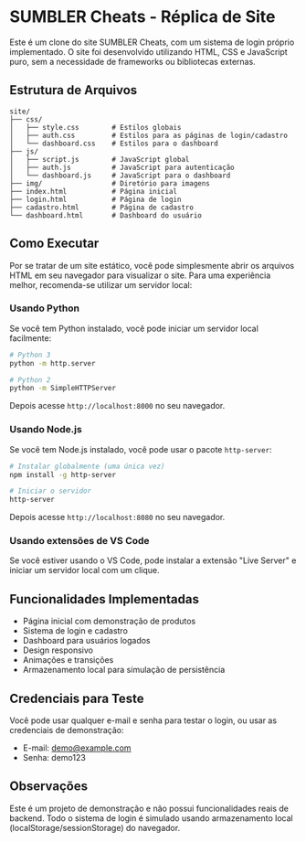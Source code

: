 # SUMBLER Cheats - Réplica de Site

Este é um clone do site SUMBLER Cheats, com um sistema de login próprio implementado. O site foi desenvolvido utilizando HTML, CSS e JavaScript puro, sem a necessidade de frameworks ou bibliotecas externas.

## Estrutura de Arquivos

```
site/
├── css/
│   ├── style.css        # Estilos globais
│   ├── auth.css         # Estilos para as páginas de login/cadastro
│   └── dashboard.css    # Estilos para o dashboard
├── js/
│   ├── script.js        # JavaScript global
│   ├── auth.js          # JavaScript para autenticação
│   └── dashboard.js     # JavaScript para o dashboard
├── img/                 # Diretório para imagens
├── index.html           # Página inicial
├── login.html           # Página de login
├── cadastro.html        # Página de cadastro
└── dashboard.html       # Dashboard do usuário
```

## Como Executar

Por se tratar de um site estático, você pode simplesmente abrir os arquivos HTML em seu navegador para visualizar o site. Para uma experiência melhor, recomenda-se utilizar um servidor local:

### Usando Python

Se você tem Python instalado, você pode iniciar um servidor local facilmente:

```bash
# Python 3
python -m http.server

# Python 2
python -m SimpleHTTPServer
```

Depois acesse `http://localhost:8000` no seu navegador.

### Usando Node.js

Se você tem Node.js instalado, você pode usar o pacote `http-server`:

```bash
# Instalar globalmente (uma única vez)
npm install -g http-server

# Iniciar o servidor
http-server
```

Depois acesse `http://localhost:8080` no seu navegador.

### Usando extensões de VS Code

Se você estiver usando o VS Code, pode instalar a extensão "Live Server" e iniciar um servidor local com um clique.

## Funcionalidades Implementadas

- Página inicial com demonstração de produtos
- Sistema de login e cadastro
- Dashboard para usuários logados
- Design responsivo
- Animações e transições
- Armazenamento local para simulação de persistência

## Credenciais para Teste

Você pode usar qualquer e-mail e senha para testar o login, ou usar as credenciais de demonstração:

- E-mail: demo@example.com
- Senha: demo123

## Observações

Este é um projeto de demonstração e não possui funcionalidades reais de backend. Todo o sistema de login é simulado usando armazenamento local (localStorage/sessionStorage) do navegador. 